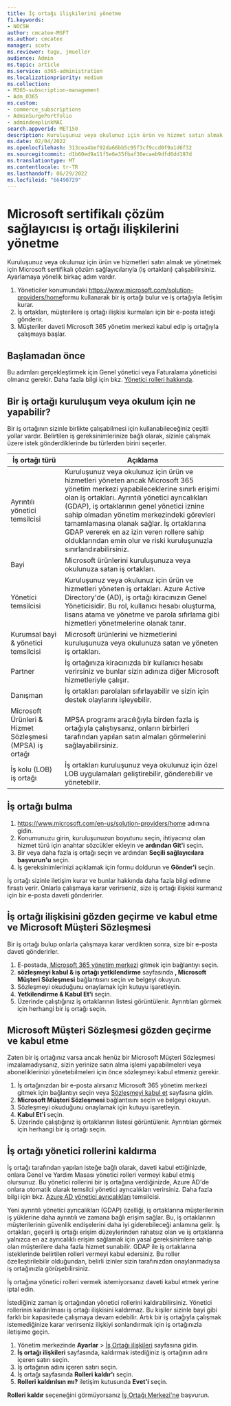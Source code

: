 ```yaml
---
title: İş ortağı ilişkilerini yönetme
f1.keywords:
- NOCSH
author: cmcatee-MSFT
ms.author: cmcatee
manager: scotv
ms.reviewer: tugu, jmueller
audience: Admin
ms.topic: article
ms.service: o365-administration
ms.localizationpriority: medium
ms.collection:
- M365-subscription-management
- Adm_O365
ms.custom:
- commerce_subscriptions
- AdminSurgePortfolio
- admindeeplinkMAC
search.appverid: MET150
description: Kuruluşunuz veya okulunuz için ürün ve hizmet satın almak ve yönetmek için Microsoft sertifikalı çözüm sağlayıcılarıyla (iş ortakları) çalışmayı öğrenin.
ms.date: 02/04/2022
ms.openlocfilehash: 313cea4bef92da66bb5c95f3cf9ccd0f9a1d6f32
ms.sourcegitcommit: d1b60ed9a11f5e6e35fbaf30ecaeb9dfd6dd197d
ms.translationtype: MT
ms.contentlocale: tr-TR
ms.lasthandoff: 06/29/2022
ms.locfileid: "66490729"
---
```

# <a name="manage-microsoft-certified-solution-provider-partner-relationships"></a>Microsoft sertifikalı çözüm sağlayıcısı iş ortağı ilişkilerini yönetme

Kuruluşunuz veya okulunuz için ürün ve hizmetleri satın almak ve yönetmek için Microsoft sertifikalı çözüm sağlayıcılarıyla (iş ortakları) çalışabilirsiniz. Ayarlamaya yönelik birkaç adım vardır.

1. Yöneticiler konumundaki <a href="https://www.microsoft.com/solution-providers/home" target="_blank">https://www.microsoft.com/solution-providers/home</a>formu kullanarak bir iş ortağı bulur ve iş ortağıyla iletişim kurar.
2. İş ortakları, müşterilere iş ortağı ilişkisi kurmaları için bir e-posta isteği gönderir.
3. Müşteriler daveti Microsoft 365 yönetim merkezi kabul edip iş ortağıyla çalışmaya başlar.

## <a name="before-you-begin"></a>Başlamadan önce

Bu adımları gerçekleştirmek için Genel yönetici veya Faturalama yöneticisi olmanız gerekir. Daha fazla bilgi için bkz. [Yönetici rolleri hakkında](../admin/add-users/about-admin-roles.md).

## <a name="what-can-a-partner-do-for-my-organization-or-school"></a>Bir iş ortağı kuruluşum veya okulum için ne yapabilir?

Bir iş ortağının sizinle birlikte çalışabilmesi için kullanabileceğiniz çeşitli yollar vardır. Belirtilen iş gereksinimlerinize bağlı olarak, sizinle çalışmak üzere istek gönderdiklerinde bu türlerden birini seçerler.

| İş ortağı türü | Açıklama |
| ------ | ------------------- |
| Ayrıntılı yönetici temsilcisi | Kuruluşunuz veya okulunuz için ürün ve hizmetleri yöneten ancak Microsoft 365 yönetim merkezi yapabileceklerine sınırlı erişimi olan iş ortakları. Ayrıntılı yönetici ayrıcalıkları (GDAP), iş ortaklarının genel yönetici iznine sahip olmadan yönetim merkezindeki görevleri tamamlamasına olanak sağlar. İş ortaklarına GDAP vererek en az izin veren rollere sahip olduklarından emin olur ve riski kuruluşunuzla sınırlandırabilirsiniz. |
| Bayi | Microsoft ürünlerini kuruluşunuza veya okulunuza satan iş ortakları. |
| Yönetici temsilcisi | Kuruluşunuz veya okulunuz için ürün ve hizmetleri yöneten iş ortakları. Azure Active Directory'de (AD), iş ortağı kiracınızın Genel Yöneticisidir. Bu rol, kullanıcı hesabı oluşturma, lisans atama ve yönetme ve parola sıfırlama gibi hizmetleri yönetmelerine olanak tanır. |
| Kurumsal bayi & yönetici temsilcisi | Microsoft ürünlerini ve hizmetlerini kuruluşunuza veya okulunuza satan ve yöneten iş ortakları. |
| Partner | İş ortağınıza kiracınızda bir kullanıcı hesabı verirsiniz ve bunlar sizin adınıza diğer Microsoft hizmetleriyle çalışır. |
| Danışman | İş ortakları parolaları sıfırlayabilir ve sizin için destek olaylarını işleyebilir. |
| Microsoft Ürünleri & Hizmet Sözleşmesi (MPSA) iş ortağı | MPSA programı aracılığıyla birden fazla iş ortağıyla çalıştıysanız, onların birbirleri tarafından yapılan satın almaları görmelerini sağlayabilirsiniz. |
| İş kolu (LOB) iş ortağı | İş ortakları kuruluşunuz veya okulunuz için özel LOB uygulamaları geliştirebilir, gönderebilir ve yönetebilir. |

## <a name="find-a-partner"></a>İş ortağı bulma

1. <a href="https://www.microsoft.com/en-us/solution-providers/home" target="_blank">https://www.microsoft.com/en-us/solution-providers/home</a> adımına gidin.
2. Konumunuzu girin, kuruluşunuzun boyutunu seçin, ihtiyacınız olan hizmet türü için anahtar sözcükler ekleyin ve **ardından Git'i** seçin.
3. Bir veya daha fazla iş ortağı seçin ve ardından **Seçili sağlayıcılara başvurun'u** seçin.
4. İş gereksinimlerinizi açıklamak için formu doldurun ve **Gönder'i** seçin.

İş ortağı sizinle iletişim kurar ve bunlar hakkında daha fazla bilgi edinme fırsatı verir. Onlarla çalışmaya karar verirseniz, size iş ortağı ilişkisi kurmanız için bir e-posta daveti gönderirler.

## <a name="review-and-accept-a-partner-relationship-and-microsoft-customer-agreement"></a>İş ortağı ilişkisini gözden geçirme ve kabul etme ve Microsoft Müşteri Sözleşmesi

Bir iş ortağı bulup onlarla çalışmaya karar verdikten sonra, size bir e-posta daveti gönderirler.

1. E-postada<a href="https://go.microsoft.com/fwlink/p/?linkid=2024339" target="_blank">, Microsoft 365 yönetim merkezi</a> gitmek için bağlantıyı seçin.
2. **sözleşmeyi kabul & iş ortağı yetkilendirme** sayfasında **, Microsoft Müşteri Sözleşmesi** bağlantısını seçin ve belgeyi okuyun.
3. Sözleşmeyi okuduğunu onaylamak için kutuyu işaretleyin.
4. **Yetkilendirme & Kabul Et'i** seçin.
5. Üzerinde çalıştığınız iş ortaklarının listesi görüntülenir. Ayrıntıları görmek için herhangi bir iş ortağı seçin.

## <a name="review-and-accept-a-microsoft-customer-agreement"></a>Microsoft Müşteri Sözleşmesi gözden geçirme ve kabul etme

Zaten bir iş ortağınız varsa ancak henüz bir Microsoft Müşteri Sözleşmesi imzalamadıysanız, sizin yerinize satın alma işlemi yapabilmeleri veya aboneliklerinizi yönetebilmeleri için önce sözleşmeyi kabul etmeniz gerekir.

1. İş ortağınızdan bir e-posta alırsanız Microsoft 365 yönetim merkezi gitmek için bağlantıyı seçin veya <a href="https://go.microsoft.com/fwlink/?linkid=2116573" target="_blank">Sözleşmeyi kabul et</a> sayfasına gidin.
2. **Microsoft Müşteri Sözleşmesi** bağlantısını seçin ve belgeyi okuyun.
3. Sözleşmeyi okuduğunu onaylamak için kutuyu işaretleyin.
4. **Kabul Et'i** seçin.
5. Üzerinde çalıştığınız iş ortaklarının listesi görüntülenir. Ayrıntıları görmek için herhangi bir iş ortağı seçin.

## <a name="remove-partner-admin-roles"></a>İş ortağı yönetici rollerini kaldırma

İş ortağı tarafından yapılan isteğe bağlı olarak, daveti kabul ettiğinizde, onlara Genel ve Yardım Masası yönetici rolleri vermeyi kabul etmiş olursunuz. Bu yönetici rollerini bir iş ortağına verdiğinizde, Azure AD'de onlara otomatik olarak temsilci yönetici ayrıcalıkları verirsiniz. Daha fazla bilgi için bkz. [Azure AD yönetici ayrıcalıkları](/partner-center/customers_revoke_admin_privileges#delegated-admin-privileges-in-azure-ad) temsilcisi.

Yeni ayrıntılı yönetici ayrıcalıkları (GDAP) özelliği, iş ortaklarına müşterilerinin iş yüklerine daha ayrıntılı ve zamana bağlı erişim sağlar. Bu, iş ortaklarının müşterilerinin güvenlik endişelerini daha iyi giderebileceği anlamına gelir. İş ortakları, geçerli iş ortağı erişim düzeylerinden rahatsız olan ve iş ortaklarına yalnızca en az ayrıcalıklı erişim sağlamak için yasal gereksinimlere sahip olan müşterilere daha fazla hizmet sunabilir. GDAP ile iş ortaklarına isteklerinde belirtilen rolleri vermeyi kabul edersiniz. Bu roller özelleştirilebilir olduğundan, belirli izinler sizin tarafınızdan onaylanmadıysa iş ortağınızla görüşebilirsiniz.

İş ortağına yönetici rolleri vermek istemiyorsanız daveti kabul etmek yerine iptal edin.

İstediğiniz zaman iş ortağından yönetici rollerini kaldırabilirsiniz. Yönetici rollerinin kaldırılması iş ortağı ilişkisini kaldırmaz. Bu kişiler sizinle bayi gibi farklı bir kapasitede çalışmaya devam edebilir. Artık bir iş ortağıyla çalışmak istemediğinize karar verirseniz ilişkiyi sonlandırmak için iş ortağınızla iletişime geçin.

1. Yönetim merkezinde **Ayarlar** > <a href="https://go.microsoft.com/fwlink/p/?linkid=2074649" target="_blank">İş Ortağı ilişkileri</a> sayfasına gidin.
2. **İş ortağı ilişkileri** sayfasında, kaldırmak istediğiniz iş ortağının adını içeren satırı seçin.
3. İş ortağının adını içeren satırı seçin.
4. İş ortağı sayfasında **Rolleri kaldır'ı** seçin.
5. **Rolleri kaldırılsın mı?** iletişim kutusunda **Evet'i** seçin.

**Rolleri kaldır** seçeneğini görmüyorsanız [İş Ortağı Merkezi'ne](https://partner.microsoft.com/support) başvurun.
